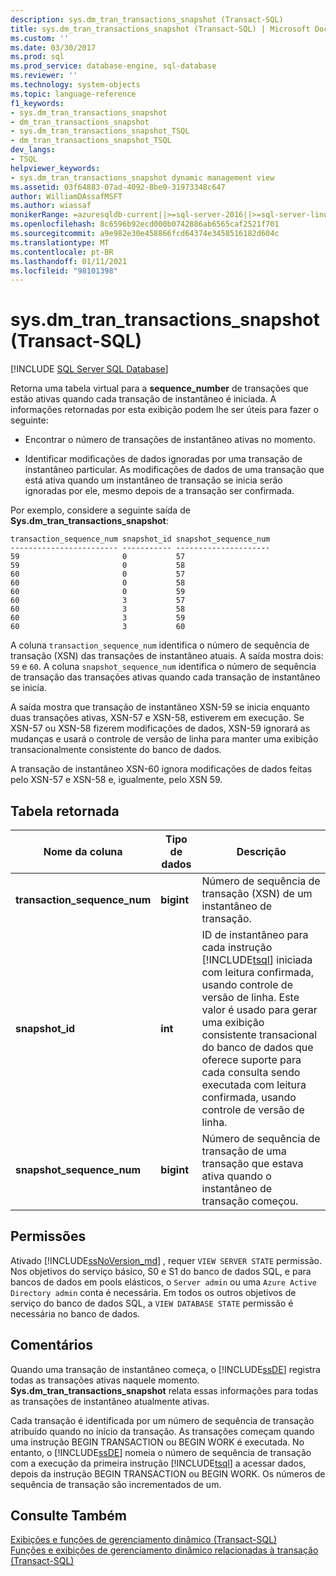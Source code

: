 ```yaml
---
description: sys.dm_tran_transactions_snapshot (Transact-SQL)
title: sys.dm_tran_transactions_snapshot (Transact-SQL) | Microsoft Docs
ms.custom: ''
ms.date: 03/30/2017
ms.prod: sql
ms.prod_service: database-engine, sql-database
ms.reviewer: ''
ms.technology: system-objects
ms.topic: language-reference
f1_keywords:
- sys.dm_tran_transactions_snapshot
- dm_tran_transactions_snapshot
- sys.dm_tran_transactions_snapshot_TSQL
- dm_tran_transactions_snapshot_TSQL
dev_langs:
- TSQL
helpviewer_keywords:
- sys.dm_tran_transactions_snapshot dynamic management view
ms.assetid: 03f64883-07ad-4092-8be0-31973348c647
author: WilliamDAssafMSFT
ms.author: wiassaf
monikerRange: =azuresqldb-current||>=sql-server-2016||>=sql-server-linux-2017||=azuresqldb-mi-current
ms.openlocfilehash: 8c6596b92ecd000b0742886ab6565caf2521f701
ms.sourcegitcommit: a9e982e30e458866fcd64374e3458516182d604c
ms.translationtype: MT
ms.contentlocale: pt-BR
ms.lasthandoff: 01/11/2021
ms.locfileid: "98101398"
---
```

# <a name="sysdm_tran_transactions_snapshot-transact-sql"></a>sys.dm_tran_transactions_snapshot (Transact-SQL)
[!INCLUDE [SQL Server SQL Database](../../includes/applies-to-version/sql-asdb.md)]

  Retorna uma tabela virtual para a **sequence_number** de transações que estão ativas quando cada transação de instantâneo é iniciada. A informações retornadas por esta exibição podem lhe ser úteis para fazer o seguinte:  
  
-   Encontrar o número de transações de instantâneo ativas no momento.  
  
-   Identificar modificações de dados ignoradas por uma transação de instantâneo particular. As modificações de dados de uma transação que está ativa quando um instantâneo de transação se inicia serão ignoradas por ele, mesmo depois de a transação ser confirmada.  
  
 Por exemplo, considere a seguinte saída de **Sys.dm_tran_transactions_snapshot**:  
  
```  
transaction_sequence_num snapshot_id snapshot_sequence_num  
------------------------ ----------- ---------------------  
59                       0           57  
59                       0           58  
60                       0           57  
60                       0           58  
60                       0           59  
60                       3           57  
60                       3           58  
60                       3           59  
60                       3           60  
```  
  
 A coluna `transaction_sequence_num` identifica o número de sequência de transação (XSN) das transações de instantâneo atuais. A saída mostra dois: `59` e `60`. A coluna `snapshot_sequence_num` identifica o número de sequência de transação das transações ativas quando cada transação de instantâneo se inicia.  
  
 A saída mostra que transação de instantâneo XSN-59 se inicia enquanto duas transações ativas, XSN-57 e XSN-58, estiverem em execução. Se XSN-57 ou XSN-58 fizerem modificações de dados, XSN-59 ignorará as mudanças e usará o controle de versão de linha para manter uma exibição transacionalmente consistente do banco de dados.  
  
 A transação de instantâneo XSN-60 ignora modificações de dados feitas pelo XSN-57 e XSN-58 e, igualmente, pelo XSN 59.  
  
## <a name="table-returned"></a>Tabela retornada  
  
|Nome da coluna|Tipo de dados|Descrição|  
|-----------------|---------------|-----------------|  
|**transaction_sequence_num**|**bigint**|Número de sequência de transação (XSN) de um instantâneo de transação.|  
|**snapshot_id**|**int**|ID de instantâneo para cada instrução [!INCLUDE[tsql](../../includes/tsql-md.md)] iniciada com leitura confirmada, usando controle de versão de linha. Este valor é usado para gerar uma exibição consistente transacional do banco de dados que oferece suporte para cada consulta sendo executada com leitura confirmada, usando controle de versão de linha.|  
|**snapshot_sequence_num**|**bigint**|Número de sequência de transação de uma transação que estava ativa quando o instantâneo de transação começou.|  
  
## <a name="permissions"></a>Permissões

Ativado [!INCLUDE[ssNoVersion_md](../../includes/ssnoversion-md.md)] , requer `VIEW SERVER STATE` permissão.   
Nos objetivos do serviço básico, S0 e S1 do banco de dados SQL, e para bancos de dados em pools elásticos, o `Server admin` ou uma `Azure Active Directory admin` conta é necessária. Em todos os outros objetivos de serviço do banco de dados SQL, a `VIEW DATABASE STATE` permissão é necessária no banco de dados.   
  
## <a name="remarks"></a>Comentários  
 Quando uma transação de instantâneo começa, o [!INCLUDE[ssDE](../../includes/ssde-md.md)] registra todas as transações ativas naquele momento. **Sys.dm_tran_transactions_snapshot** relata essas informações para todas as transações de instantâneo atualmente ativas.  
  
 Cada transação é identificada por um número de sequência de transação atribuído quando no início da transação. As transações começam quando uma instrução BEGIN TRANSACTION ou BEGIN WORK é executada. No entanto, o [!INCLUDE[ssDE](../../includes/ssde-md.md)] nomeia o número de sequência de transação com a execução da primeira instrução [!INCLUDE[tsql](../../includes/tsql-md.md)] a acessar dados, depois da instrução BEGIN TRANSACTION ou BEGIN WORK. Os números de sequência de transação são incrementados de um.  
  
## <a name="see-also"></a>Consulte Também  
 [Exibições e funções de gerenciamento dinâmico &#40;Transact-SQL&#41;](~/relational-databases/system-dynamic-management-views/system-dynamic-management-views.md)   
 [Funções e exibições de gerenciamento dinâmico relacionadas à transação &#40;Transact-SQL&#41;](../../relational-databases/system-dynamic-management-views/transaction-related-dynamic-management-views-and-functions-transact-sql.md)  
  
  

